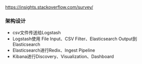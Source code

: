 <https://insights.stackoverflow.com/survey/>

### 架构设计

- csv文件传送给Logstash
- Logstash使用 File Input、CSV Filter、Elasticsearch Output到Elasticsearch
- Elasticsearch进行Redix、Ingest Pipeline
- Kibana进行Discovery、Visualization、Dashboard

